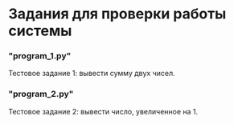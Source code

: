 <h1>Задания для проверки работы системы</h1>
<h3>"program_1.py"</h3>
<p>Тестовое задание 1: вывести сумму двух чисел.</p>
<h3>"program_2.py"</h3>
<p>Тестовое задание 2: вывести число, увеличенное на 1.</p>
